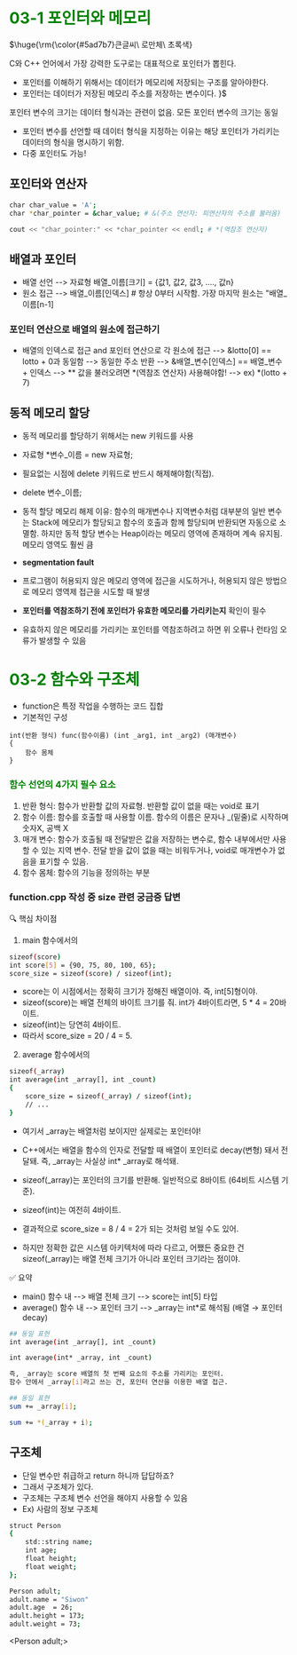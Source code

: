 # <span style="color:green">03-1 포인터와 메모리</span>

<p>$\huge{\rm{\color{#5ad7b7}큰글씨\ 로만체\ 초록색}

C와 C++ 언어에서 가장 강력한 도구로는 대표적으로 포인터가 뽑힌다.
- 포인터를 이해하기 위해서는 데이터가 메모리에 저장되는 구조를 알아야한다. 
- 포인터는 데이터가 저장된 메모리 주소를 저장하는 변수이다. 
}$</p>

포인터 변수의 크기는 데이터 형식과는 관련이 없음. 모든 포인터 변수의 크기는 동일
- 포인터 변수를 선언할 때 데이터 형식을 지정하는 이유는 해당 포인터가 가리키는 데이터의 형식을 명시하기 위함.
- 다중 포인터도 가능!
## 포인터와 연산자
```bash
char char_value = 'A';          
char *char_pointer = &char_value; # &(주소 연산자: 피연산자의 주소를 불러옴)

cout << "char_pointer:" << *char_pointer << endl; # *(역참조 연산자)
```

## 배열과 포인터 

- 배열 선언 --> 자료형 배열_이름[크기] = {값1, 값2, 값3, ...., 값n}
- 원소 접근 --> 배열_이름[인덱스] # 항상 0부터 시작함. 가장 마지막 원소는 "배열_이름[n-1]

### 포인터 연산으로 배열의 원소에 접근하기
- 배열의 인덱스로 접근 and 포인터 연산으로 각 원소에 접근
--> &lotto[0] == lotto + 0과 동일함 --> 동일한 주소 반환
--> &배열_변수[인덱스] == 배열_변수 + 인덱스
--> ** 값을 불러오려면 *(역참조 연산자) 사용해야함!
--> ex) *(lotto + 7)

## 동적 메모리 할당 
- 동적 메모리를 할당하기 위해서는 new 키워드를 사용
- 자료형 *변수_이름 = new 자료형;
- 필요없는 시점에 delete 키워드로 반드시 해제해야함(직접).
- delete 변수_이름;

- 동적 할당 메모리 해제 이유: 함수의 매개변수나 지역변수처럼 대부분의 일반 변수는 Stack에 메모리가 할당되고 함수의 호출과 함께 할당되며 반환되면 자동으로 소멸함. 하지만 동적 할당 변수는 Heap이라는 메모리 영역에 존재하며 계속 유지됨. 메모리 영역도 훨씬 큼

- **segmentation fault**  
- 프로그램이 허용되지 않은 메모리 영역에 접근을 시도하거나, 허용되지 않은 방법으로 메모리 영역제 접근을 시도할 때 발생

- **포인터를 역참조하기 전에 포인터가 유효한 메모리를 가리키는지** 확인이 필수
- 유효하지 않은 메모리를 가리키는 포인터를 역참조하려고 하면 위 오류나 런타임 오류가 발생할 수 있음


# <span style="color:green">03-2 함수와 구조체</span>
- function은 특정 작업을 수행하는 코드 집합
- 기본적인 구성
```
int(반환 형식) func(함수이름) (int _arg1, int _arg2) (매개변수)
{
    함수 몸체       
}
```

### <span style="color:green">함수 선언의 4가지 필수 요소</span>
1. 반환 형식: 함수가 반환할 값의 자료형. 반환할 값이 없을 때는 void로 표기
2. 함수 이름: 함수를 호출할 때 사용할 이름. 함수의 이름은 문자나 _(밑줄)로 시작하며 숫자X, 공백 X
3. 매개 변수: 함수가 호출될 때 전달받은 값을 저장하는 변수로, 함수 내부에서만 사용할 수 있는 지역 변수. 전달 받을 값이 없을 때는 비워두거나, void로 매개변수가 없음을 표기할 수 있음.
4. 함수 몸체: 함수의 기능을 정의하는 부분


### function.cpp 작성 중 size 관련 궁금증 답변
🔍 핵심 차이점
1. main 함수에서의 
```bash
sizeof(score)
int score[5] = {90, 75, 80, 100, 65};    
score_size = sizeof(score) / sizeof(int);  
``` 
- score는 이 시점에서는 정확히 크기가 정해진 배열이야. 즉, int[5]형이야.   
- sizeof(score)는 배열 전체의 바이트 크기를 줘. int가 4바이트라면, 5 * 4 = 20바이트.
- sizeof(int)는 당연히 4바이트.
- 따라서 score_size = 20 / 4 = 5.

2. average 함수에서의 
```bash
sizeof(_array)
int average(int _array[], int _count)
{
    score_size = sizeof(_array) / sizeof(int);
    // ...
}
```
- 여기서 _array는 배열처럼 보이지만 실제로는 포인터야!

- C++에서는 배열을 함수의 인자로 전달할 때 배열이 포인터로 decay(변형) 돼서 전달돼. 즉, _array는 사실상 int* _array로 해석돼.

- sizeof(_array)는 포인터의 크기를 반환해. 일반적으로 8바이트 (64비트 시스템 기준).

- sizeof(int)는 여전히 4바이트.

- 결과적으로 score_size = 8 / 4 = 2가 되는 것처럼 보일 수도 있어.

- 하지만 정확한 값은 시스템 아키텍처에 따라 다르고, 어쨌든 중요한 건 sizeof(_array)는 배열 전체 크기가 아니라 포인터 크기라는 점이야.

✅ 요약

- main() 함수 내 --> 배열 전체 크기 --> score는 int[5] 타입
- average() 함수 내	--> 포인터 크기 --> _array는 int*로 해석됨 (배열 → 포인터 decay)

```bash
## 동일 표현
int average(int _array[], int _count)

int average(int* _array, int _count)

즉, _array는 score 배열의 첫 번째 요소의 주소를 가리키는 포인터.
함수 안에서 _array[i]라고 쓰는 건, 포인터 연산을 이용한 배열 접근.

## 동일 표현
sum += _array[i];

sum += *(_array + i);
```

## 구조체
- 단일 변수만 취급하고 return 하니까 답답하죠?
- 그래서 구조체가 있다.
- 구조체는 구조체 변수 선언을 해야지 사용할 수 있음
- Ex) 사람의 정보 구조체 
```bash
struct Person
{
    std::string name;
    int age;
    float height;
    float weight;
};

Person adult;
adult.name = "Siwon"
adult.age  = 26;
adult.height = 173;
adult.weight = 73;

```

<Person adult;>
